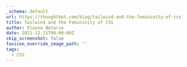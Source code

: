 ```yaml
---
_schema: default
url: https://thoughtbot.com/blog/tailwind-and-the-femininity-of-css
title: Tailwind and the Femininity of CSS
author: Elaina Natario
date: 2021-12-15T00:00:00Z
skip_screenshot: false
favicon_override_image_path: ''
tags:
  - CSS
---
```

